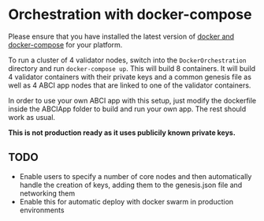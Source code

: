 # Orchestration with docker-compose
Please ensure that you have installed the latest version of [docker and docker-compose](https://www.docker.com/community-edition) for your platform.

To run a cluster of 4 validator nodes, switch into the ```DockerOrchestration``` directory and run ```docker-compose up```.
This will build 8 containers. It will build 4 validator containers with their private keys and a common genesis file as well
as 4 ABCI app nodes that are linked to one of the validator containers.

In order to use your own ABCI app with this setup, just modify the dockerfile inside the ABCIApp folder to build and run
your own app. The rest should work as usual.

**This is not production ready as it uses publicily known private keys.**

## TODO
- Enable users to specify a number of core nodes and then automatically handle the creation of keys, adding them to the genesis.json file and networking them
- Enable this for automatic deploy with docker swarm in production environments